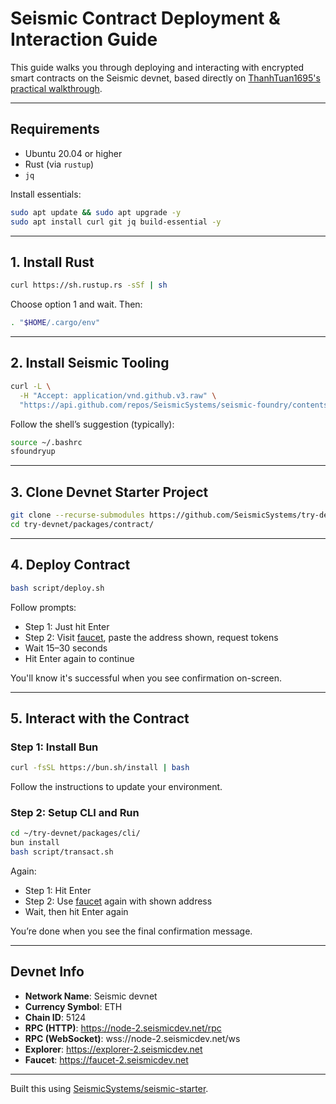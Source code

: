 # Seismic Contract Deployment & Interaction Guide

This guide walks you through deploying and interacting with encrypted smart contracts on the Seismic devnet, based directly on [ThanhTuan1695's practical walkthrough](https://github.com/ThanhTuan1695/Nodes/tree/main/Seismic).

---

## Requirements

- Ubuntu 20.04 or higher
- Rust (via `rustup`)
- `jq`

Install essentials:
```bash
sudo apt update && sudo apt upgrade -y
sudo apt install curl git jq build-essential -y
```

---

## 1. Install Rust
```bash
curl https://sh.rustup.rs -sSf | sh
```
Choose option 1 and wait. Then:
```bash
. "$HOME/.cargo/env"
```

---

## 2. Install Seismic Tooling
```bash
curl -L \
  -H "Accept: application/vnd.github.v3.raw" \
  "https://api.github.com/repos/SeismicSystems/seismic-foundry/contents/sfoundryup/install?ref=seismic" | bash
```
Follow the shell’s suggestion (typically):
```bash
source ~/.bashrc
sfoundryup
```

---

## 3. Clone Devnet Starter Project
```bash
git clone --recurse-submodules https://github.com/SeismicSystems/try-devnet.git
cd try-devnet/packages/contract/
```

---

## 4. Deploy Contract
```bash
bash script/deploy.sh
```
Follow prompts:
- Step 1: Just hit Enter
- Step 2: Visit [faucet](https://faucet-2.seismicdev.net/), paste the address shown, request tokens
- Wait 15–30 seconds
- Hit Enter again to continue

You'll know it's successful when you see confirmation on-screen.

---

## 5. Interact with the Contract
### Step 1: Install Bun
```bash
curl -fsSL https://bun.sh/install | bash
```
Follow the instructions to update your environment.

### Step 2: Setup CLI and Run
```bash
cd ~/try-devnet/packages/cli/
bun install
bash script/transact.sh
```
Again:
- Step 1: Hit Enter
- Step 2: Use [faucet](https://faucet-2.seismicdev.net/) again with shown address
- Wait, then hit Enter again

You’re done when you see the final confirmation message.

---

## Devnet Info

- **Network Name**: Seismic devnet
- **Currency Symbol**: ETH
- **Chain ID**: 5124
- **RPC (HTTP)**: https://node-2.seismicdev.net/rpc
- **RPC (WebSocket)**: wss://node-2.seismicdev.net/ws
- **Explorer**: https://explorer-2.seismicdev.net
- **Faucet**: https://faucet-2.seismicdev.net

---

Built this using [SeismicSystems/seismic-starter](https://github.com/SeismicSystems/seismic-starter).